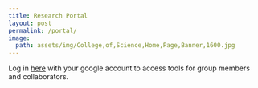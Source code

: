 ```yaml
---
title: Research Portal
layout: post
permalink: /portal/
image:
  path: assets/img/College,of,Science,Home,Page,Banner,1600.jpg
---
```


Log in [here](https://sites.google.com/view/biomathhub/home) with your google account to access tools for group members and collaborators.
